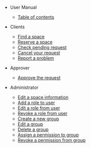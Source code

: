 <!-- _sidebar.md -->
* User Manual
  * [Table of contents](manual/tableofcontent.md)

* Clients
  * [Find a space](manual/client/search-for-space.md)
  * [Reserve a space](manual/client/reserve-a-space.md)
  * [Check pending request](manual/client/check-reqest.md)
  * [Cancel your request](manual/client/cancel-a-request.md)
  * [Report a problem](manual/client/report-a-problem.md)

* Approver
  * [Approve the request](manual/approver/approve-the-request.md)

* Administrator
  * [Edit a space information](manual/admin/edit-space-info.md)
  * [Add a role to user](manual/admin/add-role.md)
  * [Edit a role from user](manual/admin/edit-role.md)
  * [Revoke a role from user](manual/admin/remove-role.md)
  * [Create a new group](manual/admin/create-group.md)
  * [Edit a group](manual/admin/edit-group.md)
  * [Delete a group](manual/admin/delete-group.md)
  * [Assign a permission to group](manual/admin/assign-permission.md)
  * [Revoke a permission from group](manual/admin/remove-permission.md)
